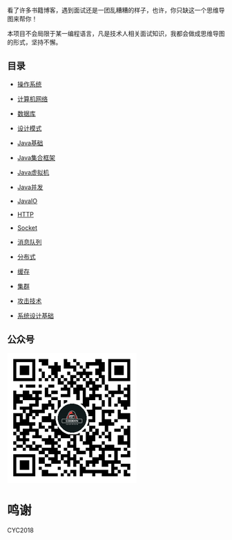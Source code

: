 看了许多书籍博客，遇到面试还是一团乱糟糟的样子，也许，你只缺这一个思维导图来帮你！

本项目不会局限于某一编程语言，凡是技术人相关面试知识，我都会做成思维导图的形式，坚持不懈。

## 目录

- [操作系统](./操作系统)

- [计算机网络](./计算机网络)

- [数据库](./数据库)

- [设计模式](./设计模式)

- [Java基础](./Java基础)

- [Java集合框架](./Java集合框架)

- [Java虚拟机](./Java虚拟机)

- [Java并发](./Java并发)

- [JavaIO](./JavaIO)

- [HTTP](./HTTP)

- [Socket](./Socket)

- [消息队列](./消息队列)

- [分布式](./分布式)

- [缓存](./缓存)

- [集群](./集群)

- [攻击技术](./攻击技术)

- [系统设计基础](./系统设计基础)

## 公众号

![公众号二维码](公众号二维码.png)

# 鸣谢

CYC2018
